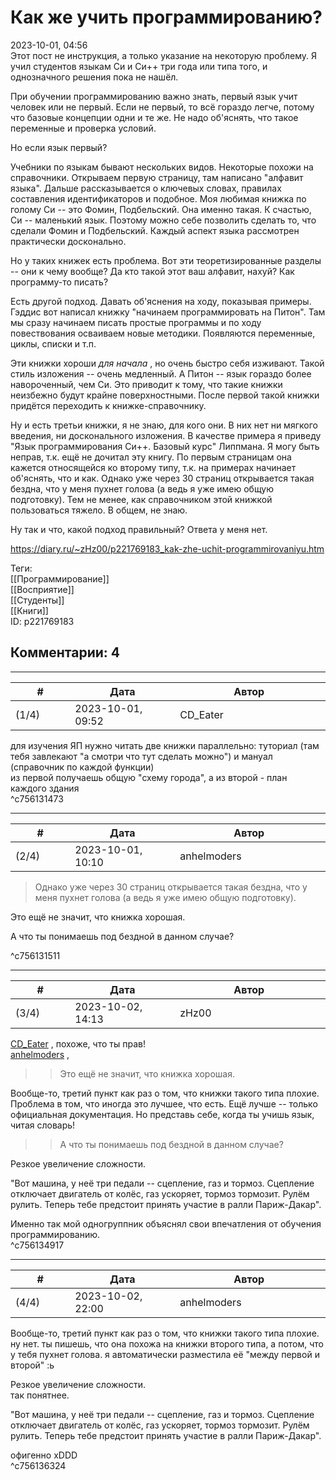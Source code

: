 Как же учить программированию?
==============================

  
2023-10-01, 04:56  
 Этот пост не инструкция, а только указание на некоторую проблему. Я учил студентов языкам Си и Си++ три года или типа того, и однозначного решения пока не нашёл.   
   
 При обучении программированию важно знать, первый язык учит человек или не первый. Если не первый, то всё гораздо легче, потому что базовые концепции одни и те же. Не надо об'яснять, что такое переменные и проверка условий.   
   
 Но если язык первый?   
   
 Учебники по языкам бывают нескольких видов. Некоторые похожи на справочники. Открываем первую страницу, там написано "алфавит языка". Дальше рассказывается о ключевых словах, правилах составления идентификаторов и подобное. Моя любимая книжка по голому Си -- это Фомин, Подбельский. Она именно такая. К счастью, Си -- маленький язык. Поэтому можно себе позволить сделать то, что сделали Фомин и Подбельский. Каждый аспект языка рассмотрен практически досконально.   
   
 Но у таких книжек есть проблема. Вот эти теоретизированные разделы -- они к чему вообще? Да кто такой этот ваш алфавит, нахуй? Как программу-то писать?   
   
 Есть другой подход. Давать об'яснения на ходу, показывая примеры. Гэддис вот написал книжку "начинаем программировать на Питон". Там мы сразу начинаем писать простые программы и по ходу повествования осваиваем новые методики. Появляются переменные, циклы, списки и т.п.   
   
 Эти книжки хороши  *для начала*  , но очень быстро себя изживают. Такой стиль изложения -- очень медленный. А Питон -- язык гораздо более навороченный, чем Си. Это приводит к тому, что такие книжки неизбежно будут крайне поверхностными. После первой такой книжки придётся переходить к книжке-справочнику.   
   
 Ну и есть третьи книжки, я не знаю, для кого они. В них нет ни мягкого введения, ни досконального изложения. В качестве примера я приведу "Язык программирования Си++. Базовый курс" Липпмана. Я могу быть неправ, т.к. ещё не дочитал эту книгу. По первым страницам она кажется относящейся ко второму типу, т.к. на примерах начинает об'яснять, что и как. Однако уже через 30 страниц открывается такая бездна, что у меня пухнет голова (а ведь я уже имею общую подготовку). Тем не менее, как справочником этой книжкой пользоваться тяжело. В общем, не знаю.   
   
 Ну так и что, какой подход правильный? Ответа у меня нет.   
  
<https://diary.ru/~zHz00/p221769183_kak-zhe-uchit-programmirovaniyu.htm>  
  
Теги:  
[[Программирование]]  
[[Восприятие]]  
[[Студенты]]  
[[Книги]]  
ID: p221769183  


Комментарии: 4
--------------

  


---



|         #         |              Дата              |                     Автор                     |           ID           |
| --- | --- | --- | --- |
| (1/4) | 2023-10-01, 09:52 | CD\_Eater | c756131473 |

  
 для изучения ЯП нужно читать две книжки параллельно: туториал (там тебя завлекают "а смотри что тут сделать можно") и мануал (справочник по каждой функции)   
 из первой получаешь общую "схему города", а из второй - план каждого здания   
 ^c756131473

---



|         #         |              Дата              |                     Автор                     |           ID           |
| --- | --- | --- | --- |
| (2/4) | 2023-10-01, 10:10 | anhelmoders | c756131511 |

  
  >Однако уже через 30 страниц открывается такая бездна, что у меня пухнет голова (а ведь я уже имею общую подготовку). 

   
  Это ещё не значит, что книжка хорошая. 

   
  А что ты понимаешь под бездной в данном случае? 

   
 ^c756131511

---



|         #         |              Дата              |                     Автор                     |           ID           |
| --- | --- | --- | --- |
| (3/4) | 2023-10-02, 14:13 | zHz00 | c756134917 |

  
  [CD\_Eater](https://cd-eater.diary.ru "Записки ДискоЕда")  , похоже, что ты прав!   
  [anhelmoders](https://anhelmoders.diary.ru "No plans. Only wonders.")  ,   
 >>Это ещё не значит, что книжка хорошая.   
   
 Вообще-то, третий пункт как раз о том, что книжки такого типа плохие. Проблема в том, что иногда это лучшее, что есть. Ещё лучше -- только официальная документация. Но представь себе, когда ты учишь язык, читая словарь!   
   
 >>А что ты понимаешь под бездной в данном случае?   
   
 Резкое увеличение сложности.   
   
 "Вот машина, у неё три педали -- сцепление, газ и тормоз. Сцепление отключает двигатель от колёс, газ ускоряет, тормоз тормозит. Рулём рулить. Теперь тебе предстоит принять участие в ралли Париж-Дакар".   
   
 Именно так мой одногруппник объяснял свои впечатления от обучения программированию.   
 ^c756134917

---



|         #         |              Дата              |                     Автор                     |           ID           |
| --- | --- | --- | --- |
| (4/4) | 2023-10-02, 22:00 | anhelmoders | c756136324 |

  
  Вообще-то, третий пункт как раз о том, что книжки такого типа плохие.    
 ну нет. ты пишешь, что она похожа на книжки второго типа, а потом, что у тебя пухнет голова. я автоматически разместила её "между первой и второй" :ь   
   
  Резкое увеличение сложности.    
 так понятнее.   
   
  "Вот машина, у неё три педали -- сцепление, газ и тормоз. Сцепление отключает двигатель от колёс, газ ускоряет, тормоз тормозит. Рулём рулить. Теперь тебе предстоит принять участие в ралли Париж-Дакар".   
   
  офигенно xDDD   
 ^c756136324